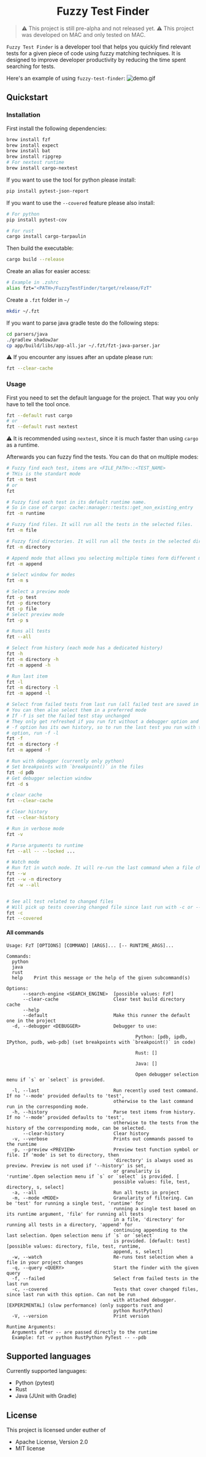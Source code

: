 <div align="center">

# Fuzzy Test Finder

</div>

> ⚠️ This project is still pre-alpha and not released yet.
> ⚠️ This project was developed on MAC and only tested on MAC.


`Fuzzy Test Finder` is a developer tool that helps you quickly find relevant tests for a given piece of code using fuzzy matching techniques. It is designed to improve developer productivity by reducing the time spent searching for tests.

Here's an example of using `fuzzy-test-finder`:
![demo.gif](./demo.gif)

## Quickstart

### Installation

First install the following dependencies:

```bash
brew install fzf
brew install expect
brew install bat
brew install ripgrep
# For nextest runtime
brew install cargo-nextest
```

If you want to use the tool for python please install:

```bash
pip install pytest-json-report
```

If you want to use the `--covered` feature please also install:

```bash
# For python
pip install pytest-cov

# For rust
cargo install cargo-tarpaulin
```

Then build the executable:

```bash
cargo build --release
```

Create an alias for easier access:

```sh
# Example in .zshrc
alias fzt="<PATH>/FuzzyTestFinder/target/release/FzT"
```

Create a `.fzt` folder in `~/`

```bash
mkdir ~/.fzt
```

If you want to parse java gradle teste do the following steps:

```bash
cd parsers/java
./gradlew shadowJar
cp app/build/libs/app-all.jar ~/.fzt/fzt-java-parser.jar
```

⚠️ If you encounter any issues after an update please run:

```bash
fzt --clear-cache
```

### Usage

First you need to set the default language for the project. That way you only have to tell the tool once.

```bash
fzt --default rust cargo
# or
fzt --default rust nextest
```

⚠️ It is recommended using `nextest`, since it is much faster than using `cargo` as a runtime.

Afterwards you can fuzzy find the tests. You can do that on multiple modes:

```bash
# Fuzzy find each test, items are <FILE_PATH>::<TEST_NAME>
# THis is the standart mode
fzt -m test
# or
fzt

# Fuzzy find each test in its default runtime name.
# So in case of cargo: cache::manager::tests::get_non_existing_entry
fzt -m runtime

# Fuzzy find files. It will run all the tests in the selected files.
fzt -m file

# Fuzzy find directories. It will run all the tests in the selected directories.
fzt -m directory

# Append mode that allows you selecting multiple times form different modes.
fzt -m append

# Select window for modes
fzt -m s

# Select a preview mode
fzt -p test
fzt -p directory
fzt -p file
# Select preview mode
fzt -p s

# Runs all tests
fzt --all

# Select from history (each mode has a dedicated history)
fzt -h
fzt -m directory -h
fzt -m append -h

# Run last item
fzt -l
fzt -m directory -l
fzt -m append -l

# Select from failed tests from last run (all failed test are saved in a set)
# You can then also select them in a preferred mode
# If -f is set the failed test stay unchanged
# They only get refreshed if you run fzt without a debugger option and -f
# -f option has its own history, so to run the last test you run with the -f
# option, run -f -l
fzt -f
fzt -m directory -f
fzt -m append -f

# Run with debugger (currently only python)
# Set breakpoints with `breakpoint()` in the files
fzt -d pdb
# Get debugger selection window
fzt -d s

# clear cache
fzt --clear-cache

# Clear history
fzt --clear-history

# Run in verbose mode
fzt -v

# Parse arguments to runtime
fzt --all -- --locked ...

# Watch mode
# Run fzt in watch mode. It will re-run the last command when a file changes.
fzt --w
fzt --w -m directory
fzt -w --all


# See all test related to changed files
# Will pick up tests covering changed file since last run with -c or --covered
fzt -c
fzt --covered
```


#### All commands

```text
Usage: FzT [OPTIONS] [COMMAND] [ARGS]... [-- RUNTIME_ARGS]...

Commands:
  python
  java
  rust
  help    Print this message or the help of the given subcommand(s)

Options:
      --search-engine <SEARCH_ENGINE>  [possible values: FzF]
      --clear-cache                    Clear test build directory cache
      --help
      --default                        Make this runner the default one in the project
  -d, --debugger <DEBUGGER>            Debugger to use:

                                               Python: [pdb, ipdb, IPython, pudb, web-pdb] (set breakpoints with `breakpoint()` in code)

                                               Rust: []

                                               Java: []

                                               Open debugger selection menu if `s` or `select` is provided.

  -l, --last                           Run recently used test command. If no '--mode' provided defaults to 'test', 
                                       otherwise to the last command run in the corresponding mode.
  -h, --history                        Parse test items from history. If no '--mode' provided defaults to 'test', 
                                       otherwise to the tests from the history of the corresponding mode, can be selected.
      --clear-history                  Clear history
  -v, --verbose                        Prints out commands passed to the runtime
  -p, --preview <PREVIEW>              Preview test function symbol or file. If 'mode' is set to directory, then 
                                       'directory' is always used as preview. Preview is not used if '--history' is set,
                                       or granularity is 'runtime'.Open selection menu if `s` or `select` is provided. [
                                       possible values: file, test, directory, s, select]
  -a, --all                            Run all tests in project
  -m, --mode <MODE>                    Granularity of filtering. Can be 'test' for running a single test, 'runtime' for 
                                       running a single test based on its runtime argument, 'file' for running all tests 
                                       in a file, 'directory' for running all tests in a directory, 'append' for 
                                       continuing appending to the last selection. Open selection menu if `s` or `select` 
                                       is provided. [default: test] [possible values: directory, file, test, runtime, 
                                       append, s, select]
  -w, --watch                          Re-runs test selection when a file in your project changes
  -q, --query <QUERY>                  Start the finder with the given query
  -f, --failed                         Select from failed tests in the last run
  -c, --covered                        Tests that cover changed files, since last run with this option. Can not be run 
                                       with attached debugger. [EXPERIMENTAL] (slow performance) (only supports rust and 
                                       python RustPython)
  -V, --version                        Print version

Runtime Arguments:
  Arguments after -- are passed directly to the runtime
  Example: fzt -v python RustPython PyTest -- --pdb
```



## Supported languages

Currently supported languages:

- Python (pytest)
- Rust
- Java (JUnit with Gradle)

## License

This project is licensed under euther of

* Apache License, Version 2.0
* MIT license
